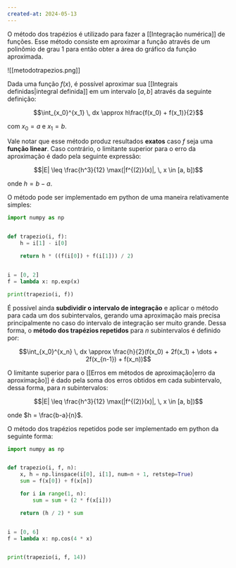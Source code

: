 ```yaml
---
created-at: 2024-05-13
---
```


O método dos trapézios é utilizado para fazer a [[Integração numérica]] de funções. Esse método consiste em aproximar a função através de um polinômio de grau $1$ para então obter a área do gráfico da função aproximada.

![[metodotrapezios.png]]

Dada uma função $f(x)$, é possível aproximar sua [[Integrais definidas|integral definida]] em um intervalo $[a,b]$ através da seguinte definição:

$$\int_{x_0}^{x_1} \, dx \approx  h\frac{f(x_0) + f(x_1)}{2}$$

com $x_0 = a$ e $x_1 = b$.

Vale notar que esse método produz resultados **exatos** caso $f$ seja uma **função linear**. Caso contrário, o limitante superior para o erro da aproximação é dado pela seguinte expressão:

$$|E| \leq \frac{h^3}{12} \max(|f^{(2)}(x)|, \, x \in [a, b])$$

onde $h = b-a$.

O método pode ser implementado em python de uma maneira relativamente simples:

```python
import numpy as np


def trapezio(i, f):
    h = i[1] - i[0]

    return h * ((f(i[0]) + f(i[1])) / 2)


i = [0, 2]
f = lambda x: np.exp(x)

print(trapezio(i, f))
```

É possível ainda **subdividir o intervalo de integração** e aplicar o método para cada um dos subintervalos, gerando uma aproximação mais precisa principalmente no caso do intervalo de integração ser muito grande. Dessa forma, o **método dos trapézios repetidos** para $n$ subintervalos é definido por:

$$\int_{x_0}^{x_n} \, dx \approx  \frac{h}{2}(f(x_0) + 2f(x_1) + \dots + 2f(x_{n-1}) + f(x_n))$$

O limitante superior para o [[Erros em métodos de aproximação|erro da aproximação]] é dado pela soma dos erros obtidos em cada subintervalo, dessa forma, para $n$ subintervalos:

$$|E| \leq \frac{h^3}{12} \max(|f^{(2)}(x)|, \, x \in [a, b])$$

onde $h = \frac{b-a}{n}$.

O método dos trapézios repetidos pode ser implementado em python da seguinte forma:

```python
import numpy as np


def trapezio(i, f, n):
    x, h = np.linspace(i[0], i[1], num=n + 1, retstep=True)
    sum = f(x[0]) + f(x[n])

    for i in range(1, n):
        sum = sum + (2 * f(x[i]))

    return (h / 2) * sum


i = [0, 6]
f = lambda x: np.cos(4 * x)


print(trapezio(i, f, 14))
```